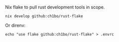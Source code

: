 Nix flake to pull rust development tools in scope.

```shell
nix develop github:ch1bo/rust-flake
```

Or direnv:

```shell
echo "use flake github:ch1bo/rust-flake" > .envrc
```
